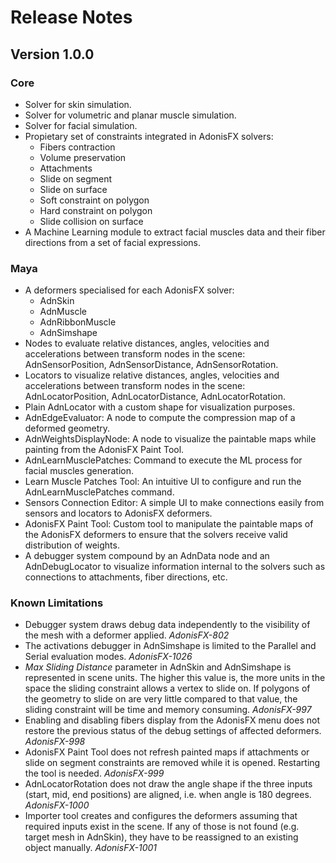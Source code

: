 # Release Notes

## Version 1.0.0

### Core

- Solver for skin simulation.
- Solver for volumetric and planar muscle simulation.
- Solver for facial simulation.
- Propietary set of constraints integrated in AdonisFX solvers:
    - Fibers contraction
    - Volume preservation
    - Attachments
    - Slide on segment
    - Slide on surface
    - Soft constraint on polygon
    - Hard constraint on polygon
    - Slide collision on surface
- A Machine Learning module to extract facial muscles data and their fiber directions from a set of facial expressions.

### Maya

- A deformers specialised for each AdonisFX solver:
    - AdnSkin
    - AdnMuscle
    - AdnRibbonMuscle
    - AdnSimshape
- Nodes to evaluate relative distances, angles, velocities and accelerations between transform nodes in the scene: AdnSensorPosition, AdnSensorDistance, AdnSensorRotation.
- Locators to visualize relative distances, angles, velocities and accelerations between transform nodes in the scene: AdnLocatorPosition, AdnLocatorDistance, AdnLocatorRotation.
- Plain AdnLocator with a custom shape for visualization purposes.
- AdnEdgeEvaluator: A node to compute the compression map of a deformed geometry.
- AdnWeightsDisplayNode: A node to visualize the paintable maps while painting from the AdonisFX Paint Tool.
- AdnLearnMusclePatches: Command to execute the ML process for facial muscles generation.
- Learn Muscle Patches Tool: An intuitive UI to configure and run the AdnLearnMusclePatches command.
- Sensors Connection Editor: A simple UI to make connections easily from sensors and locators to AdonisFX deformers.
- AdonisFX Paint Tool: Custom tool to manipulate the paintable maps of the AdonisFX deformers to ensure that the solvers receive valid distribution of weights.
- A debugger system compound by an AdnData node and an AdnDebugLocator to visualize information internal to the solvers such as connections to attachments, fiber directions, etc.

### Known Limitations

- Debugger system draws debug data independently to the visibility of the mesh with a deformer applied. *AdonisFX-802*
- The activations debugger in AdnSimshape is limited to the Parallel and Serial evaluation modes. *AdonisFX-1026*
- *Max Sliding Distance* parameter in AdnSkin and AdnSimshape is represented in scene units. The higher this value is, the more units in the space the sliding constraint allows a vertex to slide on. If polygons of the geometry to slide on are very little compared to that value, the sliding constraint will be time and memory consuming. *AdonisFX-997*
- Enabling and disabling fibers display from the AdonisFX menu does not restore the previous status of the debug settings of affected deformers. *AdonisFX-998*
- AdonisFX Paint Tool does not refresh painted maps if attachments or slide on segment constraints are removed while it is opened. Restarting the tool is needed. *AdonisFX-999*
- AdnLocatorRotation does not draw the angle shape if the three inputs (start, mid, end positions) are aligned, i.e. when angle is 180 degrees. *AdonisFX-1000*
- Importer tool creates and configures the deformers assuming that required inputs exist in the scene. If any of those is not found (e.g. target mesh in AdnSkin), they have to be reassigned to an existing object manually. *AdonisFX-1001*
